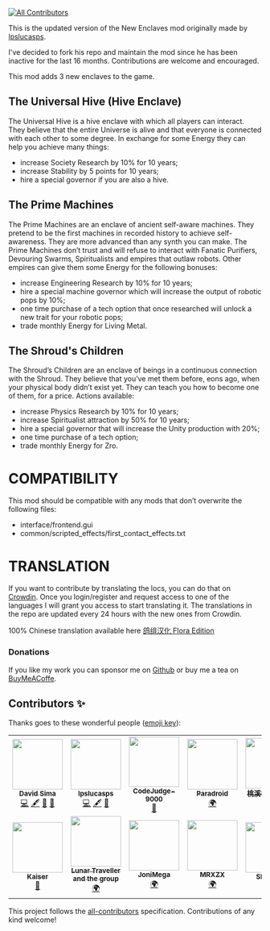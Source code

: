 <!-- ALL-CONTRIBUTORS-BADGE:START - Do not remove or modify this section -->

[![All Contributors](https://img.shields.io/badge/all_contributors-11-dark.svg?style=tound-square)](#contributors-)

<!-- ALL-CONTRIBUTORS-BADGE:END -->

This is the updated version of the New Enclaves mod originally made by [lpslucasps](https://github.com/lpslucasps).

I've decided to fork his repo and maintain the mod since he has been inactive for the last 16 months.
Contributions are welcome and encouraged.

This mod adds 3 new enclaves to the game.

## The Universal Hive (Hive Enclave)

The Universal Hive is a hive enclave with which all players can interact. They believe that the entire Universe is alive and that everyone is connected with each other to some degree.
In exchange for some Energy they can help you achieve many things:
  - increase Society Research by 10% for 10 years; 
  - increase Stability by 5 points for 10 years; 
  - hire a special governor if you are also a hive.

## The Prime Machines

The Prime Machines are an enclave of ancient self-aware machines. They pretend to be the first machines in recorded history to achieve self-awareness. They are more advanced than any synth you can make.
The Prime Machines don’t trust and will refuse to interact with Fanatic Purifiers, Devouring Swarms, Spiritualists and empires that outlaw robots.
Other empires can give them some Energy for the following bonuses:
  - increase Engineering Research by 10% for 10 years;
  - hire a special machine governor which will increase the output of robotic pops by 10%;
  - one time purchase of a tech option that once researched will unlock a new trait for your robotic pops;
  - trade monthly Energy for Living Metal.

## The Shroud's Children

The Shroud’s Children are an enclave of beings in a continuous connection with the Shroud.
They believe that you’ve met them before, eons ago, when your physical body didn’t exist yet.
They can teach you how to become one of them, for a price.
Actions available:
  - increase Physics Research by 10% for 10 years;
  - increase Spiritualist attraction by 50% for 10 years;
  - hire a special governor that will increase the Unity production with 20%;
  - one time purchase of a tech option;
  - trade monthly Energy for Zro.

# COMPATIBILITY

This mod should be compatible with any mods that don’t overwrite the following files:
  - interface/frontend.gui
  - common/scripted_effects/first_contact_effects.txt

# TRANSLATION

If you want to contribute by translating the locs, you can do that on [Crowdin](https://crowdin.com/project/new-enclaves). Once you login/register and request access to one of the languages I will grant you access to start translating it. The translations in the repo are updated every 24 hours with the new ones from Crowdin.

100% Chinese translation available here [鸽组汉化 Flora Edition](https://steamcommunity.com/sharedfiles/filedetails/?id=2131014154)

### Donations

If you like my work you can sponsor me on [Github](https://github.com/sponsors/The24thDS) or buy me a tea on [BuyMeACoffe](https://www.buymeacoffee.com/the24thds).

## Contributors ✨

Thanks goes to these wonderful people ([emoji key](https://allcontributors.org/docs/en/emoji-key)):

<!-- ALL-CONTRIBUTORS-LIST:START - Do not remove or modify this section -->
<!-- prettier-ignore-start -->
<!-- markdownlint-disable -->
<table>
  <tr>
    <td align="center"><a href="https://david-sima.dev"><img src="https://avatars.githubusercontent.com/u/26633429?v=4?s=100" width="100px;" alt=""/><br /><sub><b>David Sima</b></sub></a><br /><a href="https://github.com/The24thDS/new_enclaves/commits?author=The24thDS" title="Code">💻</a> <a href="#content-The24thDS" title="Content">🖋</a> <a href="#ideas-The24thDS" title="Ideas, Planning, & Feedback">🤔</a> <a href="#maintenance-The24thDS" title="Maintenance">🚧</a></td>
    <td align="center"><a href="https://github.com/lpslucasps"><img src="https://avatars.githubusercontent.com/u/1896763?v=4?s=100" width="100px;" alt=""/><br /><sub><b>lpslucasps</b></sub></a><br /><a href="https://github.com/The24thDS/new_enclaves/commits?author=lpslucasps" title="Code">💻</a> <a href="#content-lpslucasps" title="Content">🖋</a> <a href="#ideas-lpslucasps" title="Ideas, Planning, & Feedback">🤔</a></td>
    <td align="center"><a href="https://github.com/CodeJudge-9000"><img src="https://avatars.githubusercontent.com/u/66952128?v=4?s=100" width="100px;" alt=""/><br /><sub><b>CodeJudge-9000</b></sub></a><br /><a href="https://github.com/The24thDS/new_enclaves/issues?q=author%3ACodeJudge-9000" title="Bug reports">🐛</a></td>
    <td align="center"><a href="https://crowdin.com/profile/paradroid"><img src="https://i2.wp.com/crowdin.com/images/user-picture.png" width="100px;" alt=""/><br /><sub><b>Paradroid</b></sub></a><br /><a href="" title="Translation">🌍</a></td>
    <td align="center"><a href="https://steamcommunity.com/profiles/76561198984303830"><img src="https://cdn.cloudflare.steamstatic.com/steamcommunity/public/images/avatars/d3/d3dc8c3b65b0ece07eb890b613bc0d425fec1b0d_full.jpg" width="100px;" alt=""/><br /><sub><b>桃溪柳岸醉道长</b></sub></a><br /><a href="" title="Translation">🌍</a></td>
    <td align="center"><a href="https://steamcommunity.com/id/MrArcaneGates"><img src="https://cdn.cloudflare.steamstatic.com/steamcommunity/public/images/avatars/1d/1da1356c225f7bf2d7c8e6a06d46f831ef471ae1_full.jpg" width="100px;" alt=""/><br /><sub><b>MrArcaneGates</b></sub></a><br /><a href="" title="Bug reports">🐛</a></td>
  </tr>
  <tr>
    <td align="center"><a href="https://steamcommunity.com/profiles/76561198055332584/"><img src="https://cdn.akamai.steamstatic.com/steamcommunity/public/images/avatars/67/67a664bfdc56d43b8b1194a7e9c038d677cbc565_full.jpg" width="100px;" alt=""/><br /><sub><b>Kaiser</b></sub></a><br /><a href="" title="Testing">📓 </a></td>
    <td align="center"><a href="https://steamcommunity.com/id/ReimuLi"><img src="https://cdn.akamai.steamstatic.com/steamcommunity/public/images/avatars/e6/e65d5b4d82967ddb304f0d121f3e42275c215c9c_full.jpg" width="100px;" alt=""/><br /><sub><b>Lunar Traveller and the group</b></sub></a><br /><a href="" title="Translation">🌍</a></td>
    <td align="center"><a href="https://crowdin.com/profile/jonimega"><img src="https://www.gravatar.com/avatar/74408fe3bd2949e0d45ff4fd9145a54a?s=260&d=https%3A%2F%2Fcrowdin.com%2Fimages%2Fuser-picture.png" width="100px;" alt=""/><br /><sub><b>JoniMega</b></sub></a><br /><a href="" title="Translation">🌍</a></td>
    <td align="center"><a href="https://crowdin.com/profile/mrxzx"><img src="https://crowdin-static.downloads.crowdin.com/avatar/14725286/large/666c00cfd2772116f9adee43726d6b85.png" width="100px;" alt=""/><br /><sub><b>MRXZX</b></sub></a><br /><a href="" title="Translation">🌍</a></td>
    <td align="center"><a href="https://steamcommunity.com/id/imca"><img src="https://cdn.akamai.steamstatic.com/steamcommunity/public/images/avatars/ba/ba4eb175f1d35a50eb7b05bbad90673778047f04_full.jpg" width="100px;" alt=""/><br /><sub><b>SIVA Fox</b></sub></a><br /><a href="" title="Bug reports">🐛</a></td>
  </tr>
</table>

<!-- markdownlint-restore -->
<!-- prettier-ignore-end -->

<!-- ALL-CONTRIBUTORS-LIST:END -->

This project follows the [all-contributors](https://github.com/all-contributors/all-contributors) specification. Contributions of any kind welcome!
